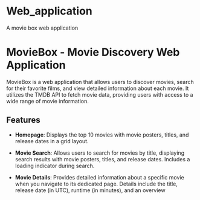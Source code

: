 # Web_application
A movie box web application

# MovieBox - Movie Discovery Web Application

MovieBox is a web application that allows users to discover movies, search for their favorite films, and view detailed information about each movie. It utilizes the TMDB API to fetch movie data, providing users with access to a wide range of movie information.

## Features

- **Homepage**: Displays the top 10 movies with movie posters, titles, and release dates in a grid layout.

- **Movie Search**: Allows users to search for movies by title, displaying search results with movie posters, titles, and release dates. Includes a loading indicator during search.

- **Movie Details**: Provides detailed information about a specific movie when you navigate to its dedicated page. Details include the title, release date (in UTC), runtime (in minutes), and an overview
